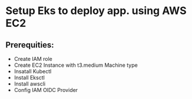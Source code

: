 # Setup Eks to deploy app. using AWS EC2

## Prerequities:
   - Create IAM role
   - Create EC2 Instance with t3.medium Machine type
   - Insatall Kubectl
   - Install Eksctl
   - Install awscli
   - Config IAM OIDC Provider

